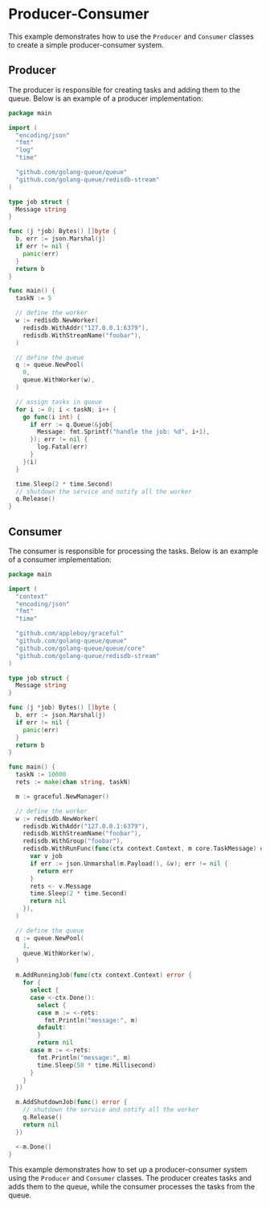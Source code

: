 # Producer-Consumer

This example demonstrates how to use the `Producer` and `Consumer` classes to create a simple producer-consumer system.

## Producer

The producer is responsible for creating tasks and adding them to the queue. Below is an example of a producer implementation:

```go
package main

import (
  "encoding/json"
  "fmt"
  "log"
  "time"

  "github.com/golang-queue/queue"
  "github.com/golang-queue/redisdb-stream"
)

type job struct {
  Message string
}

func (j *job) Bytes() []byte {
  b, err := json.Marshal(j)
  if err != nil {
    panic(err)
  }
  return b
}

func main() {
  taskN := 5

  // define the worker
  w := redisdb.NewWorker(
    redisdb.WithAddr("127.0.0.1:6379"),
    redisdb.WithStreamName("foobar"),
  )

  // define the queue
  q := queue.NewPool(
    0,
    queue.WithWorker(w),
  )

  // assign tasks in queue
  for i := 0; i < taskN; i++ {
    go func(i int) {
      if err := q.Queue(&job{
        Message: fmt.Sprintf("handle the job: %d", i+1),
      }); err != nil {
        log.Fatal(err)
      }
    }(i)
  }

  time.Sleep(2 * time.Second)
  // shutdown the service and notify all the worker
  q.Release()
}
```

## Consumer

The consumer is responsible for processing the tasks. Below is an example of a consumer implementation:

```go
package main

import (
  "context"
  "encoding/json"
  "fmt"
  "time"

  "github.com/appleboy/graceful"
  "github.com/golang-queue/queue"
  "github.com/golang-queue/queue/core"
  "github.com/golang-queue/redisdb-stream"
)

type job struct {
  Message string
}

func (j *job) Bytes() []byte {
  b, err := json.Marshal(j)
  if err != nil {
    panic(err)
  }
  return b
}

func main() {
  taskN := 10000
  rets := make(chan string, taskN)

  m := graceful.NewManager()

  // define the worker
  w := redisdb.NewWorker(
    redisdb.WithAddr("127.0.0.1:6379"),
    redisdb.WithStreamName("foobar"),
    redisdb.WithGroup("foobar"),
    redisdb.WithRunFunc(func(ctx context.Context, m core.TaskMessage) error {
      var v job
      if err := json.Unmarshal(m.Payload(), &v); err != nil {
        return err
      }
      rets <- v.Message
      time.Sleep(2 * time.Second)
      return nil
    }),
  )

  // define the queue
  q := queue.NewPool(
    1,
    queue.WithWorker(w),
  )

  m.AddRunningJob(func(ctx context.Context) error {
    for {
      select {
      case <-ctx.Done():
        select {
        case m := <-rets:
          fmt.Println("message:", m)
        default:
        }
        return nil
      case m := <-rets:
        fmt.Println("message:", m)
        time.Sleep(50 * time.Millisecond)
      }
    }
  })

  m.AddShutdownJob(func() error {
    // shutdown the service and notify all the worker
    q.Release()
    return nil
  })

  <-m.Done()
}
```

This example demonstrates how to set up a producer-consumer system using the `Producer` and `Consumer` classes. The producer creates tasks and adds them to the queue, while the consumer processes the tasks from the queue.
